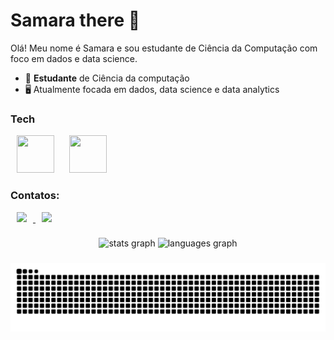 # Samara there 👋

Olá! Meu nome é Samara e sou estudante de Ciência da Computação com foco em dados e data science.

- 📖 **Estudante** de Ciência da computação
- 🖥️ Atualmente focada em dados, data science e data analytics

### Tech

<div style="display: inline" >
    <img hspace='10' width='60' height='60' src="https://cdn.jsdelivr.net/gh/devicons/devicon@latest/icons/python/python-original.svg" /> 
    <img hspace='10' width='60' height='60' src="https://cdn.jsdelivr.net/gh/devicons/devicon@latest/icons/mysql/mysql-original-wordmark.svg" />
    <!--ESTUDANDO -> <img hspace='10' width='60' height='60' src="https://cdn.jsdelivr.net/gh/devicons/devicon@latest/icons/pandas/pandas-original.svg" /> -->
</div>

### Contatos:

<div style="display: inline" >
<a href='https://www.linkedin.com/in/samaraaugusto/'><img hspace='10' src='https://img.shields.io/badge/linkedin-%230077B5.svg?style=for-the-badge&logo=linkedin&logoColor=white'> </a>
<a href='mailto:samaraaugusto1115@gmail.com'><img hspace='10' src='https://img.shields.io/badge/Gmail-D14836?style=for-the-badge&logo=gmail&logoColor=white'></a>

###

<div align="center">
  <img src="https://github-readme-stats.vercel.app/api?username=SamaraAugusto15&hide_title=false&hide_rank=false&show_icons=true&include_all_commits=true&count_private=true&disable_animations=false&theme=tokyonight&locale=en&hide_border=false&order=1" height="150" alt="stats graph"  />
  <img src="https://github-readme-stats.vercel.app/api/top-langs?username=SamaraAugusto15&locale=en&hide_title=false&layout=compact&card_width=320&langs_count=5&theme=tokyonight&hide_border=false&order=2" height="150" alt="languages graph"  />
</div>

###

<img src="https://raw.githubusercontent.com/SamaraAugusto15/SamaraAugusto15/output/snake.svg" alt="Snake animation" />

###
